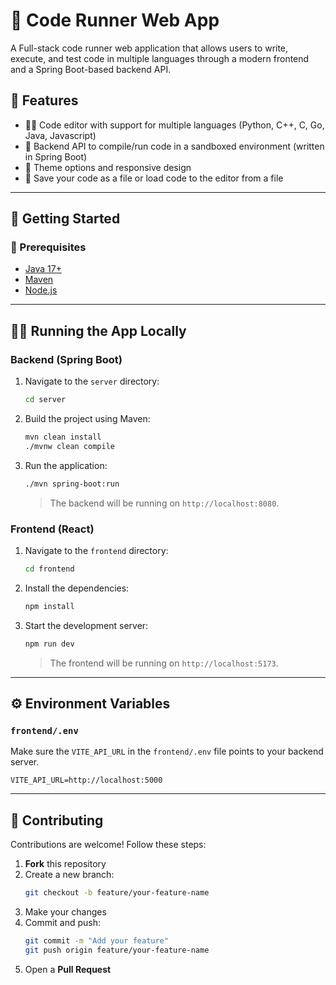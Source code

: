 # 🧠 Code Runner Web App

A Full-stack code runner web application that allows users to write, execute, and test code in multiple languages through a modern frontend and a Spring Boot-based backend API.

## 🚀 Features

* 🧑‍💻 Code editor with support for multiple languages (Python, C++, C, Go, Java, Javascript)
* 📡 Backend API to compile/run code in a sandboxed environment (written in Spring Boot)
* 🎨 Theme options and responsive design
* 📄 Save your code as a file or load code to the editor from a file
---

## 💪 Getting Started

### 🔧 Prerequisites

* [Java 17+](https://www.oracle.com/java/technologies/downloads/)
* [Maven](https://maven.apache.org/download.cgi)
* [Node.js](https://nodejs.org/en/download/)

---

## 🏃‍♂️ Running the App Locally

### Backend (Spring Boot)

1.  Navigate to the `server` directory:
    ```bash
    cd server
    ```
2.  Build the project using Maven:
    ```bash
    mvn clean install
    ./mvnw clean compile
    ```
3.  Run the application:
    ```bash
    ./mvn spring-boot:run
    ```
    > The backend will be running on `http://localhost:8080`.

### Frontend (React)

1.  Navigate to the `frontend` directory:
    ```bash
    cd frontend
    ```
2.  Install the dependencies:
    ```bash
    npm install
    ```
3.  Start the development server:
    ```bash
    npm run dev
    ```
    > The frontend will be running on `http://localhost:5173`.

---

## ⚙️ Environment Variables

### `frontend/.env`

Make sure the `VITE_API_URL` in the `frontend/.env` file points to your backend server.

```env
VITE_API_URL=http://localhost:5000
```

---

## 👥 Contributing

Contributions are welcome! Follow these steps:

1.  **Fork** this repository
2.  Create a new branch:
    ```bash
    git checkout -b feature/your-feature-name
    ```
3.  Make your changes
4.  Commit and push:
    ```bash
    git commit -m "Add your feature"
    git push origin feature/your-feature-name
    ```
5.  Open a **Pull Request**